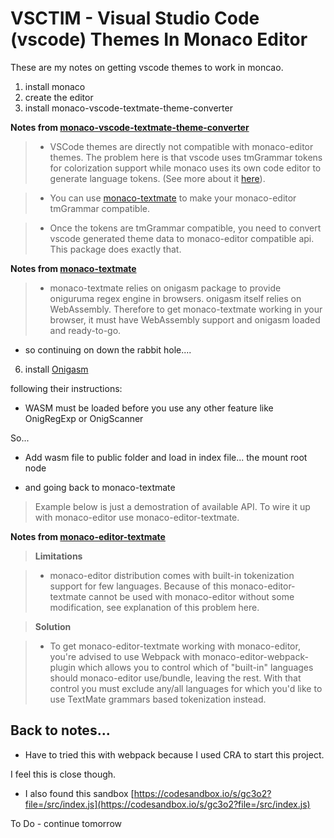 # VSCTIM - Visual Studio Code (vscode) Themes In Monaco Editor

These are my notes on getting vscode themes to work in moncao.

 1. install monaco
 2. create the editor
 3. install monaco-vscode-textmate-theme-converter

 **Notes from [monaco-vscode-textmate-theme-converter](https://github.com/Nishkalkashyap/monaco-vscode-textmate-theme-converter)**

> - VSCode themes are directly not compatible with monaco-editor themes. The problem here is that vscode uses tmGrammar tokens for colorization support while monaco uses its own code editor to generate language tokens. (See more about it [here](https://github.com/Microsoft/monaco-editor/issues/675#issuecomment-363151951)).

> - You can use [monaco-textmate](https://www.npmjs.com/package/monaco-textmate) to make your monaco-editor tmGrammar compatible.

> - Once the tokens are tmGrammar compatible, you need to convert vscode generated theme data to monaco-editor compatible api. This package does exactly that.

 **Notes from [monaco-textmate](https://www.npmjs.com/package/monaco-textmate)**

> - monaco-textmate relies on onigasm package to provide oniguruma regex engine in browsers. onigasm itself relies on WebAssembly. Therefore to get monaco-textmate working in your browser, it must have WebAssembly support and onigasm loaded and ready-to-go.

 - so continuing on down the rabbit hole....

 6. install [Onigasm](https://www.npmjs.com/package/onigasm#light-it-up)

 following their instructions:

 - WASM must be loaded before you use any other feature like OnigRegExp or OnigScanner

 So...

 - Add wasm file to public folder and load in index file... the mount root node

 - and going back to monaco-textmate

>Example below is just a demostration of available API. To wire it up with monaco-editor use monaco-editor-textmate.

 **Notes from [monaco-editor-textmate](https://github.com/NeekSandhu/monaco-editor-textmate)**

> **Limitations**

> - monaco-editor distribution comes with built-in tokenization support for few languages. Because of this monaco-editor-textmate cannot be used with monaco-editor without some modification, see explanation of this problem here.

> **Solution**

> - To get monaco-editor-textmate working with monaco-editor, you're advised to use Webpack with monaco-editor-webpack-plugin which allows you to control which of "built-in" languages should monaco-editor use/bundle, leaving the rest. With that control you must exclude any/all languages for which you'd like to use TextMate grammars based tokenization instead.

## Back to notes...

 - Have to tried this with webpack because I used CRA to start this project.

 I feel this is close though. 

 - I also found this sandbox [https://codesandbox.io/s/gc3o2?file=/src/index.js](https://codesandbox.io/s/gc3o2?file=/src/index.js)

 To Do - continue tomorrow